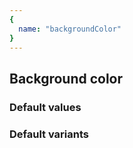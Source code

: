 ```yaml
---
{
  name: "backgroundColor"
}
---
```


## Background color

### Default values
<!-- defaults.values.start -->
<!-- defaults.values.end -->


### Default variants
<!-- defaults.variants.start -->
<!-- defaults.variants.end -->
